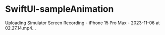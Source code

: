 # SwiftUI-sampleAnimation



Uploading Simulator Screen Recording - iPhone 15 Pro Max - 2023-11-06 at 02.27.14.mp4…

